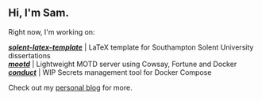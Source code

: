 ## Hi, I'm Sam.

Right now, I'm working on:

<!--[***tellmewhen***](https://github.com/samcole8/tellmewhen) | Alert scheduling server/container that supports email, SMS and Telegram bots  
[***ysmr***](https://github.com/samcole8/ysmr) | Modular SSH notifications integrated with Logstash-->
[***solent-latex-template***](https://github.com/samcole8/solent-latex-template) | LaTeX template for Southampton Solent University dissertations  
[***mootd***](https://github.com/samcole8/mootd) | Lightweight MOTD server using Cowsay, Fortune and Docker
[***conduct***](https://github.com/samcole8/conduct) | WIP Secrets management tool for Docker Compose
<!--[***smallwall***](https://github.com/samcole8/smallwall) | Small-scale transparent firewall builder-->

Check out my [personal blog](http://samcole.me) for more.

<!--
**samcole8/samcole8** is a ✨ _special_ ✨ repository because its `README.md` (this file) appears on your GitHub profile.

Here are some ideas to get you started:

- 🔭 I’m currently working on ...
- 🌱 I’m currently learning ...
- 👯 I’m looking to collaborate on ...
- 🤔 I’m looking for help with ...
- 💬 Ask me about ...
- 📫 How to reach me: ...
- 😄 Pronouns: ...
- ⚡ Fun fact: ...
-->
